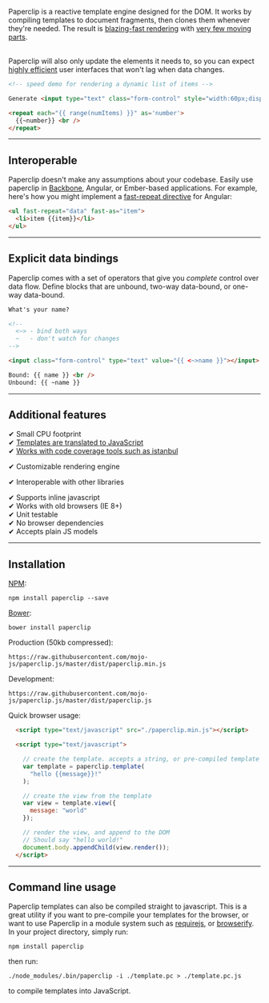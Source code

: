 Paperclip is a reactive template engine designed for the DOM. It works by compiling templates to document fragments, then clones them whenever they're needed. The result is [blazing-fast rendering](http://jsperf.com/pc-templating-comparison/5) with <a href="https://pbs.twimg.com/media/B1Z3mHHCcAAk7Zc.png:large">very few moving parts</a>.
<br /><br />

Paperclip will also only update the elements it needs to, so you can expect [highly efficient](http://requirebin.com/?gist=425cdb646205bb819477) user interfaces that won't lag when data changes. 

<!--
{
  numItems: 1000,
  range: function (count) {
    return _.range(Math.min(count, 20000)).reverse();
  }
}
-->

```html
<!-- speed demo for rendering a dynamic list of items -->

Generate <input type="text" class="form-control" style="width:60px;display:inline-block;" value="{{<~>numItems}}"></input> items: <br />

<repeat each="{{ range(numItems) }}" as='number'>
  {{~number}} <br />
</repeat>
```

-------------------------------------------------------------------

## Interoperable

Paperclip doesn't make any assumptions about your codebase. Easily use paperclip in [Backbone](https://github.com/mojo-js/backbone-paperclip), Angular, or Ember-based applications. For example, here's how you might implement a [fast-repeat directive](http://plnkr.co/edit/dgalyKuVqJdfKLGJNdnm?p=preview) for Angular:

```html
<ul fast-repeat="data" fast-as="item">
  <li>item {{item}}</li>
</ul>
```

------------------------------------------------------------------

## Explicit data bindings

Paperclip comes with a set of operators that give you *complete* control over data flow. Define blocks that are unbound, two-way data-bound, or one-way data-bound.

<!--
{
  name: "Will Ferrell"
}
-->

```html
What's your name?

<!-- 
  <~> - bind both ways
  ~   - don't watch for changes
-->

<input class="form-control" type="text" value="{{ <~>name }}"></input>

Bound: {{ name }} <br />
Unbound: {{ ~name }}
```

<!-------------------------------------------------------------------

## Interoperable

Paperclip doesn't do anything fancy to your templates. Everything's converted into regular DOM nodes which you can easily manipulate after a view has been rendered. 

-->

------------------------------------------------------------------

## Additional features

✔ Small CPU footprint <br />
✔ [Templates are translated to JavaScript](https://gist.github.com/crcn/2565c78c03a4a65cb524)  <br />
✔  [Works with code coverage tools such as istanbul](https://cloud.githubusercontent.com/assets/757408/4878446/ab0896ba-630c-11e4-9d14-fa1fc0179b1e.png) <br />
<!--✔ [Customizable block helpers](http://requirebin.com/?gist=858e3b7928eea5e1bed6) <br />-->
✔ Customizable rendering engine <br />
<!--✔ No strange DOM manipulations / quirks <br />-->
✔ Interoperable with other libraries <br />
<!--✔ Rendered views are manipulable - paperclip won't overwrite any changes<br />-->
✔ Supports inline javascript <br />
✔ Works with old browsers (IE 8+) <br />
✔ Unit testable <br />
✔ No browser dependencies <br />
✔ Accepts plain JS models <br />


------------------------------------------------------------------

## Installation

[NPM](http://nodejs.org): 

`npm install paperclip --save`

[Bower](http://bower.io/): 

`bower install paperclip`

Production (50kb compressed):

`https://raw.githubusercontent.com/mojo-js/paperclip.js/master/dist/paperclip.min.js`

Development:

`https://raw.githubusercontent.com/mojo-js/paperclip.js/master/dist/paperclip.js`

Quick browser usage:

```html
  <script type="text/javascript" src="./paperclip.min.js"></script>

  <script type="text/javascript">

    // create the template. accepts a string, or pre-compiled template
    var template = paperclip.template(
      "hello {{message}}!"
    );

    // create the view from the template
    var view = template.view({
      message: "world"
    });

    // render the view, and append to the DOM
    // Should say "hello world!"
    document.body.appendChild(view.render());
  </script>
```

------------------------------------------------------------------

## Command line usage

Paperclip templates can also be compiled straight to javascript. This is a great utility if you want to pre-compile your templates for the browser, or want to use Paperclip in a module system such as [requirejs](http://requirejs.org/), or [browserify](http://browserify.org/). In your project directory, simply run:

```
npm install paperclip
```

then run:

```
./node_modules/.bin/paperclip -i ./template.pc > ./template.pc.js
```

to compile templates into JavaScript.
